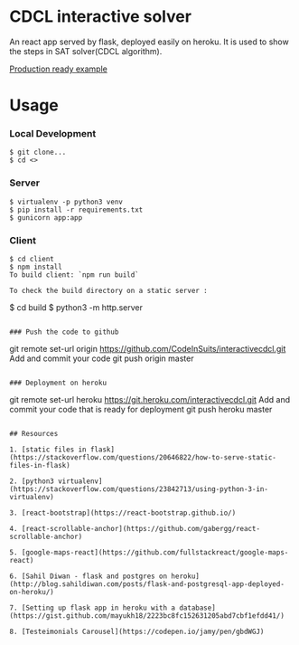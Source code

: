 # CDCL interactive solver
An react app served by flask, deployed easily on heroku. It is used to show the steps in SAT solver(CDCL algorithm).

[Production ready example](https://interactivecdcl.herokuapp.com/)

# Usage

### Local Development
```
$ git clone...
$ cd <>
```

### Server
```
$ virtualenv -p python3 venv
$ pip install -r requirements.txt
$ gunicorn app:app
```

### Client
```
$ cd client
$ npm install
To build client: `npm run build`

To check the build directory on a static server :
```
$ cd build
$ python3 -m http.server
```

### Push the code to github
```
git remote set-url origin https://github.com/CodeInSuits/interactivecdcl.git
Add and commit your code
git push origin master
```

### Deployment on heroku
```
git remote set-url heroku https://git.heroku.com/interactivecdcl.git
Add and commit your code that is ready for deployment
git push heroku master
```

## Resources

1. [static files in flask](https://stackoverflow.com/questions/20646822/how-to-serve-static-files-in-flask)

2. [python3 virtualenv](https://stackoverflow.com/questions/23842713/using-python-3-in-virtualenv)

3. [react-bootstrap](https://react-bootstrap.github.io/)

4. [react-scrollable-anchor](https://github.com/gabergg/react-scrollable-anchor)

5. [google-maps-react](https://github.com/fullstackreact/google-maps-react)

6. [Sahil Diwan - flask and postgres on heroku](http://blog.sahildiwan.com/posts/flask-and-postgresql-app-deployed-on-heroku/)

7. [Setting up flask app in heroku with a database](https://gist.github.com/mayukh18/2223bc8fc152631205abd7cbf1efdd41/)

8. [Testeimonials Carousel](https://codepen.io/jamy/pen/gbdWGJ)